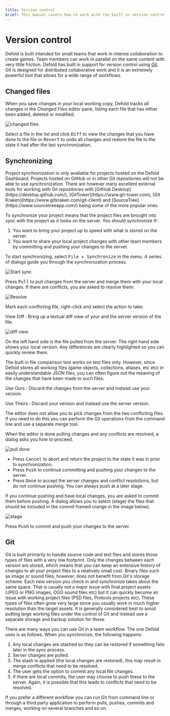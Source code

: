 ```yaml
---
title: Version control
brief: This manual covers how to work with the built in version control system.
---
```


# Version control

Defold is built intended for small teams that work in intense collaboration to create games. Team members can work in parallel on the same content with very little friction. Defold has built in support for version control using [Git](https://git-scm.com). Git is designed for distributed collaborative work and it is an extremely powerful tool that allows for a wide range of workflows.

## Changed files

When you save changes in your local working copy, Defold tracks all changes in the *Changed Files* editor pane, listing each file that has either been added, deleted or modified.

![changed files](images/workflow/changed_files.png)

Select a file in the list and click <kbd>Diff</kbd> to view the changes that you have done to the file or <kbd>Revert</kbd> to undo all changes and restore the file to the state it had after the last synchronization.

## Synchronizing

<div class='important' markdown='1'>
Project synchronization is only available for projects hosted on the Defold Dashboard. Projects hosted on GitHub or in other Git repositories will not be able to use synchronization. There are however many excellent external tools for working with Git repositories with [GitHub Desktop](https://desktop.github.com/), [GitTower](https://www.git-tower.com), [Git Kraken](https://www.gitkraken.com/git-client) and [SourceTree](https://www.sourcetreeapp.com/) being some of the more popular ones.
</div>

To synchronize your project means that the project files are brought into sync with the project as it looks on the server. You should synchronize if:

1. You want to bring your project up to speed with what is stored on the server.
2. You want to share your local project changes with other team members by committing and pushing your changes to the server.

To start synchronizing, select <kbd>File ▸ Synchronize</kbd> in the menu. A series of dialogs guide you through the synchronization process.

![Start sync](images/workflow/sync.png)

Press <kbd>Pull</kbd> to pull changes from the server and merge them with your local changes. If there are conflicts, you are asked to resolve them:

![Resolve](images/workflow/resolve.png)

Mark each conflicting file, right-click and select the action to take:

View Diff
: Bring up a textual diff view of your and the server version of the file.

  ![diff view](images/workflow/diff.png)

  On the left hand side is the file pulled from the server. The right hand side shows your local version. Any differences are clearly highlighted so you can quickly review them.

  The built in file comparison tool works on text files only. However, since Defold stores all working files (game objects, collections, atlases, etc etc) in easily understandable JSON files, you can often figure out the meaning of the changes that have been made to such files:

Use Ours
: Discard the changes from the server and instead use your version.

Use Theirs
: Discard your version and instead use the server version.

<div class='sidenote' markdown='1'>
The editor does not allow you to pick changes from the two conflicting files. If you need to do this you can perform the Git operations from the command line and use a separate merge tool.
</div>

When the editor is done pulling changes and any conflicts are resolved, a dialog asks you how to proceed.

![pull done](images/workflow/push.png)

* Press <kbd>Cancel</kbd> to abort and return the project to the state it was in prior to synchronization.
* Press <kbd>Push</kbd> to continue committing and pushing your changes to the server.
* Press <kbd>Done</kbd> to accept the server changes and conflict resolutions, but do not continue pushing. You can always push at a later stage.

If you continue pushing and have local changes, you are asked to commit them before pushing. A dialog allows you to select (stage) the files that should be included in the commit framed orange in the image below).

![stage](images/workflow/stage.png)

Press <kbd>Push</kbd> to commit and push your changes to the server.

## Git

Git is built primarily to handle source code and text files and stores those types of files with a very low footprint. Only the changes between each version are stored, which means that you can keep an extensive history of changes to all your project files to a relatively small cost. Binary files such as image or sound files, however, does not benefit from Git's storage scheme. Each new version you check in and synchronize takes about the same space. That is usually not a major issue with final project assets (JPEG or PNG images, OGG sound files etc) but it can quickly become an issue with working project files (PSD files, Protools projects etc). These types of files often grow very large since you usually work in much higher resolution than the target assets. It is generally considered best to avoid putting large working files under the control of Git and instead use a separate storage and backup solution for those.

There are many ways you can use Git in a team workflow. The one Defold uses is as follows. When you synchronize, the following happens:

1. Any local changes are stashed so they can be restored if something fails later in the sync process.
2. Server changes are pulled.
3. The stash is applied (the local changes are restored), this may result in merge conflicts that need to be resolved.
4. The user gets the option to commit any local file changes.
5. If there are local commits, the user may choose to push these to the server. Again, it is possible that this leads to conflicts that need to be resolved.

If you prefer a different workflow you can run Git from command line or through a third party application to perform pulls, pushes, commits and merges, working on several branches and so on.
